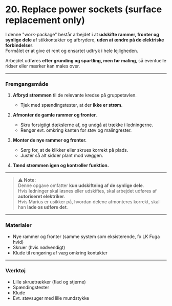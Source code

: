 # 20. Replace power sockets (surface replacement only)

I denne "work-package" består arbejdet i at **udskifte rammer, fronter og synlige dele** af stikkontakter og afbrydere, **uden at ændre på de elektriske forbindelser**.  
Formålet er at give et rent og ensartet udtryk i hele lejligheden.

Arbejdet udføres **efter grunding og spartling, men før maling**, så eventuelle ridser eller mærker kan males over.

---

### Fremgangsmåde

1. **Afbryd strømmen** til de relevante kredse på gruppetavlen.  
   - Tjek med spændingstester, at der **ikke er strøm**.  

2. **Afmonter de gamle rammer og fronter.**  
   - Skru forsigtigt dækslerne af, og undgå at trække i ledningerne.  
   - Rengør evt. omkring kanten for støv og malingrester.  

3. **Monter de nye rammer og fronter.**  
   - Sørg for, at de klikker eller skrues korrekt på plads.  
   - Justér så alt sidder plant mod væggen.  

4. **Tænd strømmen igen og kontroller funktion.**  

---

> ⚠️ **Note:**  
> Denne opgave omfatter **kun udskiftning af de synlige dele**.  
> Hvis ledninger skal løsnes eller udskiftes, skal arbejdet udføres af **autoriseret elektriker**.  
> Hvis Marius er usikker på, hvordan delene afmonteres korrekt, skal han **lade os udføre det**.

---

### Materialer
- Nye rammer og fronter (samme system som eksisterende, fx LK Fuga hvid)
- Skruer (hvis nødvendigt)
- Klude til rengøring af væg omkring kontakter

---

### Værktøj
- Lille skruetrækker (flad og stjerne)
- Spændingstester
- Klude  
- Evt. støvsuger med lille mundstykke
